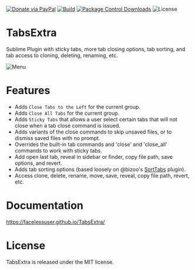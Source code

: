 [![Donate via PayPal][donate-image]][donate-link]
[![Build][github-ci-image]][github-ci-link]
[![Package Control Downloads][pc-image]][pc-link]
![License][license-image]
# TabsExtra

Sublime Plugin with sticky tabs, more tab closing options, tab sorting, and tab access to cloning, deleting, renaming,
etc.

![Menu](docs/src/markdown/images/Menu.png)

# Features

- Adds `Close Tabs to the Left` for the current group.
- Adds `Close All Tabs` for the current group.
- Adds `Sticky Tabs` that allows a user select certain tabs that will not close when a tab close command is issued.
- Adds variants of the close commands to skip unsaved files, or to dismiss saved files with no prompt.
- Overrides the built-in tab commands and 'close' and 'close_all' commands to work with sticky tabs.
- Add open last tab, reveal in sidebar or finder, copy file path, save options, and revert.
- Adds tab sorting options (based loosely on @bizoo's [SortTabs](https://github.com/bizoo/SortTabs) plugin).
- Access clone, delete, rename, move, save, reveal, copy file path, revert, etc.

# Documentation

https://facelessuser.github.io/TabsExtra/

# License

TabsExtra is released under the MIT license.

[github-ci-image]: https://github.com/facelessuser/TabsExtra/workflows/build/badge.svg?branch=master&event=push
[github-ci-link]: https://github.com/facelessuser/TabsExtra/actions?query=workflow%3Abuild+branch%3Amaster
[pc-image]: https://img.shields.io/packagecontrol/dt/TabsExtra.svg?labelColor=333333&logo=sublime%20text
[pc-link]: https://packagecontrol.io/packages/TabsExtra
[license-image]: https://img.shields.io/badge/license-MIT-blue.svg?labelColor=333333
[donate-image]: https://img.shields.io/badge/Donate-PayPal-3fabd1?logo=paypal
[donate-link]: https://www.paypal.me/facelessuser
